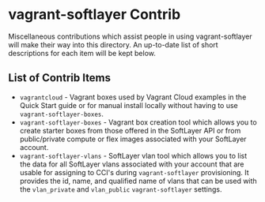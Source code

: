 # vagrant-softlayer Contrib

Miscellaneous contributions which assist people in using vagrant-softlayer will
make their way into this directory. An up-to-date list of short descriptions
for each item will be kept below.

## List of Contrib Items

* `vagrantcloud` - Vagrant boxes used by Vagrant Cloud examples in the Quick Start
guide or for manual install locally without having to use `vagrant-softlayer-boxes`.
* `vagrant-softlayer-boxes` - Vagrant box creation tool which allows you to create
starter boxes from those offered in the SoftLayer API or from public/private compute
or flex images associated with your SoftLayer account.
* `vagrant-softlayer-vlans` - SoftLayer vlan tool which allows you to list the data
for all SoftLayer vlans associated with your account that are usable for assigning to
CCI's during `vagrant-softlayer` provisioning. It provides the id, name, and qualified
name of vlans that can be used with the `vlan_private` and `vlan_public`
`vagrant-softlayer` settings.